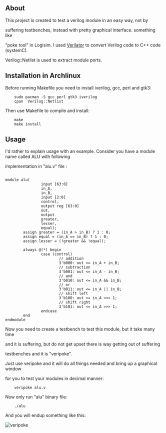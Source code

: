 ## About

This project is created to test a verilog module in an easy way, not by
 
suffering testbenches, instead with pretty graphical interface. something like 

"poke tool" in Logisim. I used 
[Verilator](https://www.veripool.org/wiki/verilator) 
to convert Verilog code to C++ code (systemC).

Verilog::Netlist is used to extract module ports.

## Installation in Archlinux
Before running Makefile you need to install iverilog, gcc, perl and gtk3:

```
    sudo pacman -S gcc perl gtk3 iverilog
    cpan  Verilog::Netlist
```

Then use Makefile to compile and install:
```
    make
    make install
```

## Usage
I'd rather to explain usage with an example.
Consider you have a module name called ALU with following 

implementation in "alu.v" file :
```

module alu(
                input [63:0]
                in_A,
                in_B,
                input [2:0]
                control,
                output reg [63:0]
                out,
                output
                greater,
                lesser,
                equal);
        assign greater = (in_A > in_B) ? 1 : 0;
        assign equal = (in_A == in_B) ? 1 : 0;
        assign lesser = (!greater && !equal);

        always @(*) begin
                case (control)
                        // addition
                        3'b000: out <= in_A + in_B;
                        // subtraction
                        3'b001: out <= in_A - in_B;
                        // and
                        3'b010: out <= in_A && in_B;
                        // or
                        3'b011: out <= in_A || in_B;
                        // shift left
                        3'b100: out <= in_A <<< 1;
                        // shift right
                        3'b101: out <= in_A >>> 1;
                endcase
        end
endmodule

```
Now you need to create a testbench to test this module, but it take many time 

and it is suffering, but do not get upset there is way getting out of suffering 

testbenches and it is "veripoke".

Just use veripoke and it will do all things needed and bring up a graphical window 

for you to test your modules in decimal manner:
```
    veripoke alu.v
```
Now only run "alu" binary file:
```
    ./alu
```
And you will endup something like this:

![veripoke](https://github.com/Strongsaxophone/veripoke/screenshot.png)